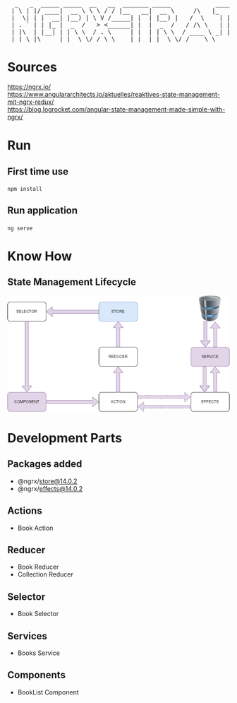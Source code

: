 <pre>
  _   _  _____ _____  __   __  _______ _____            _____ _   _ _____ _   _  _____ 
 | \ | |/ ____|  __ \ \ \ / / |__   __|  __ \     /\   |_   _| \ | |_   _| \ | |/ ____|
 |  \| | |  __| |__) | \ V /_____| |  | |__) |   /  \    | | |  \| | | | |  \| | |  __ 
 | . ` | | |_ |  _  /   > <______| |  |  _  /   / /\ \   | | | . ` | | | | . ` | | |_ |
 | |\  | |__| | | \ \  / . \     | |  | | \ \  / ____ \ _| |_| |\  |_| |_| |\  | |__| |
 |_| \_|\_____|_|  \_\/_/ \_\    |_|  |_|  \_\/_/    \_\_____|_| \_|_____|_| \_|\_____|
</pre>
# Sources
https://ngrx.io/</br>
https://www.angulararchitects.io/aktuelles/reaktives-state-management-mit-ngrx-redux/</br>
https://blog.logrocket.com/angular-state-management-made-simple-with-ngrx/

# Run
## First time use
`npm install`

## Run application
`ng serve`

# Know How
## State Management Lifecycle
<img src="./readme/ngrx-state-management-lifecycle.drawio.png">

# Development Parts
## Packages added
- @ngrx/store@14.0.2
- @ngrx/effects@14.0.2

## Actions
- Book Action

## Reducer
- Book Reducer
- Collection Reducer

## Selector
- Book Selector

## Services
- Books Service

## Components
- BookList Component

